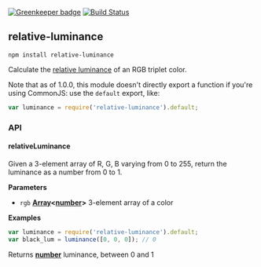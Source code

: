 [![Greenkeeper badge](https://badges.greenkeeper.io/tmcw/relative-luminance.svg)](https://greenkeeper.io/)
[![Build Status](https://travis-ci.org/tmcw/relative-luminance.svg)](https://travis-ci.org/tmcw/relative-luminance)

## relative-luminance

    npm install relative-luminance

Calculate the [relative luminance](http://www.w3.org/TR/2008/REC-WCAG20-20081211/#relativeluminancedef) of
an RGB triplet color.

Note that as of 1.0.0, this module doesn't directly export a function if you're using
CommonJS: use the `default` export, like:

```js
var luminance = require('relative-luminance').default;
```

### API

<!-- Generated by documentation.js. Update this documentation by updating the source code. -->

#### relativeLuminance

Given a 3-element array of R, G, B varying from 0 to 255, return the luminance
as a number from 0 to 1.

**Parameters**

-   `rgb` **[Array](https://developer.mozilla.org/en-US/docs/Web/JavaScript/Reference/Global_Objects/Array)&lt;[number](https://developer.mozilla.org/en-US/docs/Web/JavaScript/Reference/Global_Objects/Number)>** 3-element array of a color

**Examples**

```javascript
var luminance = require('relative-luminance').default;
var black_lum = luminance([0, 0, 0]); // 0
```

Returns **[number](https://developer.mozilla.org/en-US/docs/Web/JavaScript/Reference/Global_Objects/Number)** luminance, between 0 and 1
